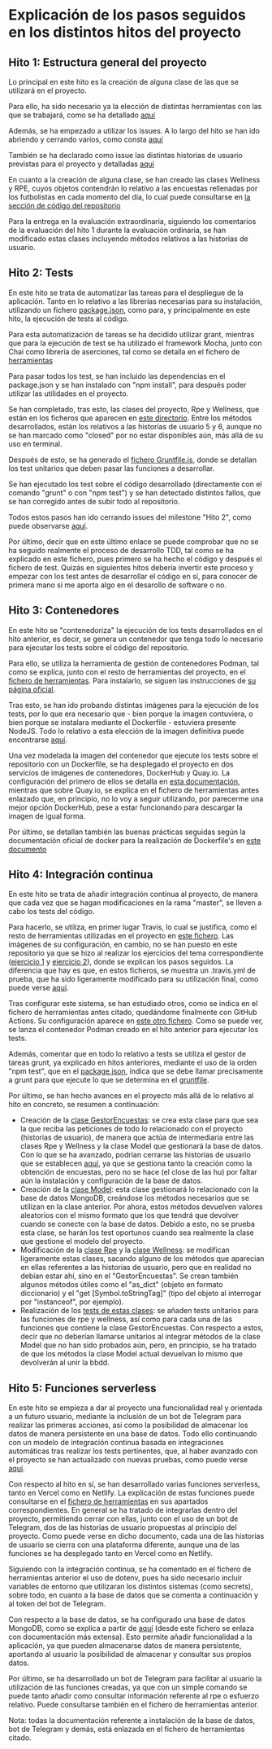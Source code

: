 # Explicación de los pasos seguidos en los distintos hitos del proyecto

## Hito 1: Estructura general del proyecto
Lo principal en este hito es la creación de alguna clase de las que se utilizará en el proyecto.

Para ello, ha sido necesario ya la elección de distintas herramientas con las que se trabajará, como se ha detallado [aquí](https://github.com/AlbertoLejarraga/percepcion-relativa-deportistas/tree/master/docs/herramientas.md)

Además, se ha empezado a utilizar los issues. A lo largo del hito se han ido abriendo y cerrando varios, como consta [aquí](https://github.com/AlbertoLejarraga/percepcion-relativa-deportistas/issues?q=is%3Aissue+is%3Aclosed)

También se ha declarado como issue las distintas historias de usuario previstas para el proyecto y detalladas [aquí](https://github.com/AlbertoLejarraga/percepcion-relativa-deportistas/issues)

En cuanto a la creación de alguna clase, se han creado las clases Wellness y RPE, cuyos objetos contendrán lo relativo a las encuestas rellenadas por los futbolistas en cada momento del día, lo cual puede consultarse en [la sección de código del repositorio](https://github.com/AlbertoLejarraga/percepcion-relativa-deportistas/tree/master/src)

Para la entrega en la evaluación extraordinaria, siguiendo los comentarios de la evaluación del hito 1 durante la evaluación ordinaria, se han modificado estas clases incluyendo métodos relativos a las historias de usuario.

## Hito 2: Tests
En este hito se trata de automatizar las tareas para el despliegue de la aplicación. Tanto en lo relativo a las librerías necesarias para su instalación, utilizando un fichero [package.json](https://github.com/AlbertoLejarraga/percepcion-relativa-deportistas/blob/master/package.json), como para, y principalmente en este hito, la ejecución de tests al código.

Para esta automatización de tareas se ha decidido utilizar grant, mientras que para la ejecución de test se ha utilizado el framework Mocha, junto con Chai como librería de aserciones, tal como se detalla en el fichero de [herramientas](https://github.com/AlbertoLejarraga/percepcion-relativa-deportistas/tree/master/docs/herramientas.md)

Para pasar todos los test, se han incluido las dependencias en el package.json y se han instalado con "npm install", para después poder utilizar las utilidades en el proyecto.

Se han completado, tras esto, las clases del proyecto, Rpe y Wellness, que están en los ficheros que aparecen en [este directorio](https://github.com/AlbertoLejarraga/percepcion-relativa-deportistas/tree/master/src). Entre los métodos desarrollados, están los relativos a las historias de usuario 5 y 6, aunque no se han marcado como "closed" por no estar disponibles aún, más allá de su uso en terminal.

Después de esto, se ha generado el [fichero Gruntfile.js](https://github.com/AlbertoLejarraga/percepcion-relativa-deportistas/blob/master/Gruntfile.js), donde se detallan los test unitarios que deben pasar las funciones a desarrollar.

Se han ejecutado los test sobre el código desarrollado (directamente con el comando "grunt" o con "npm test") y se han detectado distintos fallos, que se han corregido antes de subir todo al repositorio.

Todos estos pasos han ido cerrando issues del milestone "Hito 2", como puede observarse [aquí](https://github.com/AlbertoLejarraga/percepcion-relativa-deportistas/issues?q=is%3Aissue+is%3Aclosed+milestone%3A%22Hito+2%22).

Por último, decir que en este último enlace se puede comprobar que no se ha seguido realmente el proceso de desarrollo TDD, tal como se ha explicado en este fichero, pues primero se ha hecho el código y después el fichero de test. Quizás en siguientes hitos debería invertir este proceso y empezar con los test antes de desarrollar el código en sí, para conocer de primera mano si me aporta algo en el desarollo de software o no.

## Hito 3: Contenedores
En este hito se "contenedoriza" la ejecución de los tests desarrollados en el hito anterior, es decir, se genera un contenedor que tenga todo lo necesario para ejecutar los tests sobre el código del repositorio.

Para ello, se utiliza la herramienta de gestión de contenedores Podman, tal como se explica, junto con el resto de herramientas del proyecto, en el [fichero de herramientas](https://github.com/AlbertoLejarraga/percepcion-relativa-deportistas/tree/master/docs/herramientas.md). Para instalarlo, se siguen las instrucciones de [su página oficial](https://podman.io/getting-started/installation).

Tras esto, se han ido probando distintas imágenes para la ejecución de los tests, por lo que era necesario que - bien porque la imagen contuviera, o bien porque se instalara mediante el Dockerfile - estuviera presente NodeJS. Todo lo relativo a esta elección de la imagen definitiva puede encontrarse [aquí](https://github.com/AlbertoLejarraga/percepcion-relativa-deportistas/tree/master/docs/eleccionImagenDockerTest/README.md).

Una vez modelada la imagen del contenedor que ejecute los tests sobre el repositorio con un Dockerfile, se ha desplegado el proyecto en dos servicios de imágenes de contenedores, DockerHub y Quay.io. La configuración del primero de ellos se detalla en [esta documentación](https://github.com/AlbertoLejarraga/percepcion-relativa-deportistas/tree/master/docs/despliegueDockerHub/README.md), mientras que sobre Quay.io, se explica en el fichero de herramientas antes enlazado que, en principio, no lo voy a seguir utilizando, por parecerme una mejor opción DockerHub, pese a estar funcionando para descargar la imagen de igual forma.

Por último, se detallan también las buenas prácticas seguidas según la documentación oficial de docker para la realización de Dockerfile's en [este documento](https://github.com/AlbertoLejarraga/percepcion-relativa-deportistas/tree/master/docs/buenasPracticasDocker.md)

## Hito 4: Integración continua
En este hito se trata de añadir integración continua al proyecto, de manera que cada vez que se hagan modificaciones en la rama "master", se lleven a cabo los tests del código.

Para hacerlo, se utiliza, en primer lugar Travis, lo cual se justifica, como el resto de herramientas utilizadas en el proyecto en [este fichero](https://github.com/AlbertoLejarraga/percepcion-relativa-deportistas/tree/master/docs/herramientas.md). Las imágenes de su configuración, en cambio, no se han puesto en este repositorio ya que se hizo al realizar los ejercicios del tema correspondiente ([ejercicio 1](https://github.com/AlbertoLejarraga/Autoevaluacion-IV-2020/blob/main/Semana%206_7-CI/Ejercicio%201/README.md) y [ejercicio 2](https://github.com/AlbertoLejarraga/Autoevaluacion-IV-2020/blob/main/Semana%206_7-CI/Ejercicio%202/README.md)), donde se explican los pasos seguidos. La diferencia que hay es que, en estos ficheros, se muestra un .travis.yml de prueba, que ha sido ligeramente modificado para su utilización final, como puede verse [aquí](https://github.com/AlbertoLejarraga/percepcion-relativa-deportistas/blob/master/.travis.yml).

Tras configurar este sistema, se han estudiado otros, como se indica en el fichero de herramientas antes citado, quedándome finalmente con GitHub Actions. Su configuración aparece en [este otro fichero](https://github.com/AlbertoLejarraga/percepcion-relativa-deportistas/blob/master/.github/workflows/push.yml). Como se puede ver, se lanza el contenedor Podman creado en el hito anterior para ejecutar los tests.

Además, comentar que en todo lo relativo a tests se utiliza el gestor de tareas grunt, ya explicado en hitos anteriores, mediante el uso de la orden "npm test", que en el [package.json](https://github.com/AlbertoLejarraga/percepcion-relativa-deportistas/blob/master/package.json), indica que se debe llamar precisamente a grunt para que ejecute lo que se determina en el [gruntfile](https://github.com/AlbertoLejarraga/percepcion-relativa-deportistas/blob/master/Gruntfile.js).

Por último, se han hecho avances en el proyecto más allá de lo relativo al hito en concreto, se resumen a continuación:
  * Creación de la [clase GestorEncuestas](https://github.com/AlbertoLejarraga/percepcion-relativa-deportistas/blob/master/src/gestorEncuestas.js): se crea esta clase para que sea la que reciba las peticiones de todo lo relacionado con el proyecto (historias de usuario), de manera que actúa de intermediaria entre las clases Rpe y Wellness y la clase Model que gestionará la base de datos. Con lo que se ha avanzado, podrían cerrarse las historias de usuario que se establecen [aquí](https://github.com/AlbertoLejarraga/percepcion-relativa-deportistas/issues?q=is%3Aopen+is%3Aissue+label%3Auser-stories), ya que se gestiona tanto la creación como la obtención de encuestas, pero no se hace (el close de las hu) por faltar aún la instalación y configuración de la base de datos.
  * Creación de la [clase Model](https://github.com/AlbertoLejarraga/percepcion-relativa-deportistas/blob/master/src/model.js): esta clase gestionará lo relacionado con la base de datos MongoDB, creándose los métodos necesarios que se utilizan en la clase anterior. Por ahora, estos métodos devuelven valores aleatorios con el mismo formato que los que tendrá que devolver cuando se conecte con la base de datos. Debido a esto, no se prueba esta clase, se harán los test oportunos cuando sea realmente la clase que gestione el modelo del proyecto.
  * Modificación de la [clase Rpe](https://github.com/AlbertoLejarraga/percepcion-relativa-deportistas/blob/master/src/rpe.js) y la [clase Wellness](https://github.com/AlbertoLejarraga/percepcion-relativa-deportistas/blob/master/src/wellness.js): se modifican ligeramente estas clases, sacando alguno de los métodos que aparecían en ellas referentes a las historias de usuario, pero que en realidad no debían estar ahí, sino en el "GestorEncuestas". Se crean también algunos métodos útiles como el "as_dict" (objeto en formato diccionario) y el "get [Symbol.toStringTag]" (tipo del objeto al interrogar por "instanceof", por ejemplo).
  * Realización de los [tests de estas clases](https://github.com/AlbertoLejarraga/percepcion-relativa-deportistas/blob/master/tests/principal.js): se añaden tests unitarios para las funciones de rpe y wellness, así como para cada una de las funciones que contiene la clase GestorEncuestas. Con respecto a estos, decir que no deberían llamarse unitarios al integrar métodos de la clase Model que no han sido probados aún, pero, en principio, se ha tratado de que los métodos la clase Model actual devuelvan lo mismo que devolverán al unir la bbdd.

## Hito 5: Funciones serverless
En este hito se empieza a dar al proyecto una funcionalidad real y orientada a un futuro usuario, mediante la inclusión de un bot de Telegram para realizar las primeras acciones, así como la posibilidad de almacenar los datos de manera persistente en una base de datos. Todo ello continuando con un modelo de integración continua basada en integraciones automáticas tras realizar los tests pertinentes, que, al haber avanzado con el proyecto se han actualizado con nuevas pruebas, como puede verse [aquí](https://github.com/AlbertoLejarraga/percepcion-relativa-deportistas/blob/master/tests/principal.js).

Con respecto al hito en sí, se han desarrollado varias funciones serverless, tanto en Vercel como en Netlify. La explicación de estas funciones puede consultarse en el [fichero de herramientas](https://github.com/AlbertoLejarraga/percepcion-relativa-deportistas/blob/master/docs/herramientas.md#hito-5) en sus apartados correspondientes. En general se ha tratado de integrarlas dentro del proyecto, permitiendo cerrar con ellas, junto con el uso de un bot de Telegram, dos de las historias de usuario propuestas al principio del proyecto. Como puede verse en dicho documento, cada una de las historias de usuario se cierra con una plataforma diferente, aunque una de las funciones se ha desplegado tanto en Vercel como en Netlify.

Siguiendo con la integración continua, se ha comentado en el fichero de herramientas anterior el uso de dotenv, pues ha sido necesario incluir variables de entorno que utilizaran los distintos sistemas (como secrets), sobre todo, en cuanto a la base de datos que se comenta a continuación y al token del bot de Telegram.

Con respecto a la base de datos, se ha configurado una base de datos MongoDB, como se explica a partir de [aquí](https://github.com/AlbertoLejarraga/percepcion-relativa-deportistas/blob/master/docs/herramientas.md#mongodb-atlas) (desde este fichero se enlaza con documentación más extensa). Esto permite añadir funcionalidad a la aplicación, ya que pueden almacenarse datos de manera persistente, aportando al usuario la posibilidad de almacenar y consultar sus propios datos.

Por último, se ha desarrollado un bot de Telegram para facilitar al usuario la utilización de las funciones creadas, ya que con un simple comando se puede tanto añadir como consultar información referente al rpe o esfuerzo relativo. Puede consultarse también en el fichero de herramientas anterior.

Nota: todas la documentación referente a instalación de la base de datos, bot de Telegram y demás, está enlazada en el fichero de herramientas citado.
